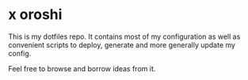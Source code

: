 # x oroshi

This is my dotfiles repo. It contains most of my configuration as well as
convenient scripts to deploy, generate and more generally update my config.

Feel free to browse and borrow ideas from it.

